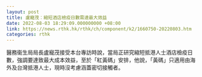 ```yaml
---
layout: post
title: 盧寵茂︰縮短酒店檢疫日數需達最大效益
date: 2022-08-03 18:29:09.000000000 +08:00
link: https://news.rthk.hk/rthk/ch/component/k2/1660750-20220803.htm
categories: rthk
---
```


醫務衞生局局長盧寵茂接受本台專訪時說，當局正研究縮短抵港人士酒店檢疫日數，強調要達致最大成本效益，至於「紅黃碼」安排，他說，「黃碼」只適用由海外及台灣抵港人士，現時沒考慮涵蓋密切接觸者。
